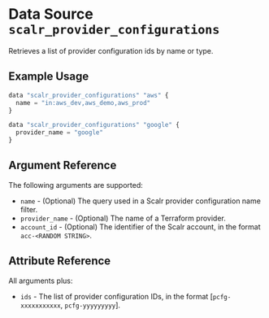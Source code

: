 
# Data Source `scalr_provider_configurations` 

Retrieves a list of provider configuration ids by name or type.

## Example Usage

```javascript
data "scalr_provider_configurations" "aws" {
  name = "in:aws_dev,aws_demo,aws_prod"
}

data "scalr_provider_configurations" "google" {
  provider_name = "google"
}
```

## Argument Reference

The following arguments are supported:

* `name` - (Optional) The query used in a Scalr provider configuration name filter.
* `provider_name` - (Optional) The name of a Terraform provider.
* `account_id` - (Optional) The identifier of the Scalr account, in the format `acc-<RANDOM STRING>`.

## Attribute Reference

All arguments plus:

* `ids` - The list of provider configuration IDs, in the format [`pcfg-xxxxxxxxxxx`, `pcfg-yyyyyyyyy`].
